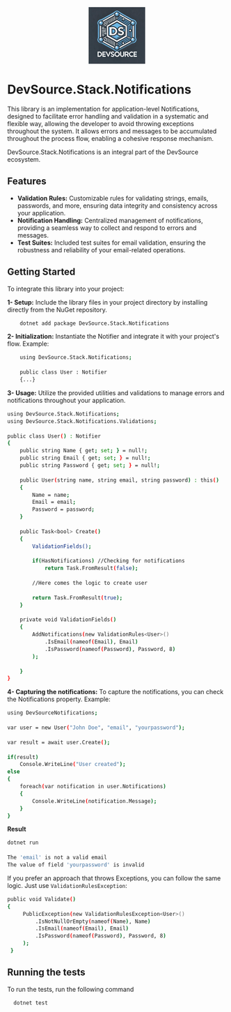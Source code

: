<div align="center">
    <img src="https://github.com/uitanmaciel/devsource-stack-notifications/blob/main/src/DevSource.Stack.Notifications/devsource-icon.jpeg" 
         width="130"
    />  
</div>

# DevSource.Stack.Notifications

This library is an implementation for application-level Notifications, designed to facilitate error handling and validation in a systematic and flexible way, allowing the developer to avoid throwing exceptions throughout the system. It allows errors and messages to be accumulated throughout the process flow, enabling a cohesive response mechanism.

DevSource.Stack.Notifications is an integral part of the DevSource ecosystem.

## Features

- **Validation Rules:** Customizable rules for validating strings, emails, passwords, and more, ensuring data integrity and consistency across your application.
- **Notification Handling:** Centralized management of notifications, providing a seamless way to collect and respond to errors and messages.
- **Test Suites:** Included test suites for email validation, ensuring the robustness and reliability of your email-related operations.

## Getting Started

To integrate this library into your project:

**1- Setup:** Include the library files in your project directory by installing directly from the NuGet repository.
```bash
    dotnet add package DevSource.Stack.Notifications
```

**2- Initialization:** Instantiate the Notifier and integrate it with your project's flow. Example:
```bash
    using DevSource.Stack.Notifications;

    public class User : Notifier
    {...}
```

**3- Usage:** Utilize the provided utilities and validations to manage errors and notifications throughout your application.
```bash
using DevSource.Stack.Notifications;
using DevSource.Stack.Notifications.Validations;

public class User() : Notifier
{
    public string Name { get; set; } = null!;
    public string Email { get; set; } = null!;
    public string Password { get; set; } = null!;

    public User(string name, string email, string password) : this()
    {
        Name = name;
        Email = email;
        Password = password;
    }

    public Task<bool> Create()
    {
        ValidationFields();

        if(HasNotifications) //Checking for notifications
            return Task.FromResult(false);

        //Here comes the logic to create user
            
        return Task.FromResult(true);
    }

    private void ValidationFields()
    {
        AddNotifications(new ValidationRules<User>()
            .IsEmail(nameof(Email), Email)
            .IsPassword(nameof(Password), Password, 8)
        );
                
    }
}
```

**4- Capturing the notifications:** To capture the notifications, you can check the Notifications property. Example:
```bash
using DevSourceNotifications;

var user = new User("John Doe", "email", "yourpassword");

var result = await user.Create();

if(result)
    Console.WriteLine("User created");
else
{
    foreach(var notification in user.Notifications)
    {
        Console.WriteLine(notification.Message);
    }
}
```
**Result**
```bash
dotnet run

The 'email' is not a valid email
The value of field 'yourpassword' is invalid
```
If you prefer an approach that throws Exceptions, you can follow the same logic. Just use `ValidationRulesException`:
```bash
public void Validate()
{
     PublicException(new ValidationRulesException<User>()
         .IsNotNullOrEmpty(nameof(Name), Name)
         .IsEmail(nameof(Email), Email)
         .IsPassword(nameof(Password), Password, 8)
     );
 }

```

## Running the tests

To run the tests, run the following command

```bash
  dotnet test
```